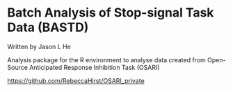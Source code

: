 # Batch Analysis of Stop-signal Task Data (BASTD)

Written by Jason L He

Analysis package for the R environment to analyse data created from Open-Source Anticipated Response Inhibition Task (OSARI)

https://github.com/RebeccaHirst/OSARI_private
